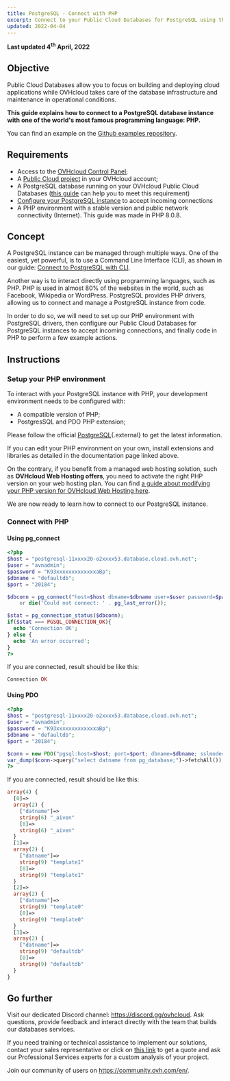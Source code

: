```yaml
---
title: PostgreSQL - Connect with PHP
excerpt: Connect to your Public Cloud Databases for PostgreSQL using the PHP programming language
updated: 2022-04-04
---
```


**Last updated 4<sup>th</sup> April, 2022**

## Objective

Public Cloud Databases allow you to focus on building and deploying cloud applications while OVHcloud takes care of the database infrastructure and maintenance in operational conditions.

**This guide explains how to connect to a PostgreSQL database instance with one of the world's most famous programming language: PHP.**

You can find an example on the [Github examples repository](https://github.com/ovh/public-cloud-databases-examples/tree/main/databases/postgresql/php/hello-world).

## Requirements

- Access to the [OVHcloud Control Panel](https://www.ovh.com/auth/?action=gotomanager&from=https://www.ovh.ie/&ovhSubsidiary=ie);
- A [Public Cloud project](https://www.ovhcloud.com/en-ie/public-cloud/) in your OVHcloud account;
- A PostgreSQL database running on your OVHcloud Public Cloud Databases ([this guide](/pages/public_cloud/public_cloud_databases/databases_01_order_control_panel) can help you to meet this requirement)
- [Configure your PostgreSQL instance](/pages/public_cloud/public_cloud_databases/postgresql_07_prepare_for_incoming_connections) to accept incoming connections
- A PHP environment with a stable version and public network connectivity (Internet). This guide was made in PHP 8.0.8.

## Concept

A PostgreSQL instance can be managed through multiple ways.
One of the easiest, yet powerful, is to use a Command Line Interface (CLI), as shown in our guide: [Connect to PostgreSQL with CLI](/pages/public_cloud/public_cloud_databases/postgresql_03_connect_cli).

Another way is to interact directly using programming languages, such as PHP.
PHP is used in almost 80% of the websites in the world, such as Facebook, Wikipedia or WordPress.
PostgreSQL provides PHP drivers, allowing us to connect and manage a PostgreSQL instance from code.

In order to do so, we will need to set up our PHP environment with PostgreSQL drivers, then configure our Public Cloud Databases for PostgreSQL instances to accept incoming connections, and finally code in PHP to perform a few example actions.

## Instructions

### Setup your PHP environment

To interact with your PostgreSQL instance with PHP, your development environment needs to be configured with:

- A compatible version of PHP;
- PostgresSQL and PDO PHP extension;

Please follow the official [PostgreSQL](https://www.php.net/manual/en/book.pgsql.php){.external} to get the latest information.

If you can edit your PHP environment on your own, install extensions and libraries as detailed in the documentation page linked above.

On the contrary, if you benefit from a managed web hosting solution, such as **OVHcloud Web Hosting offers**, you need to activate the right PHP version on your web hosting plan. You can find [a guide about modifying your PHP version for OVHcloud Web Hosting here](/pages/web_cloud/web_hosting/php_configure_php_on_your_web_hosting_2014).

We are now ready to learn how to connect to our PostgreSQL instance.

### Connect with PHP

#### Using pg_connect

```php
<?php
$host = "postgresql-11xxxx20-o2xxxx53.database.cloud.ovh.net";
$user = "avnadmin";
$password = "K93xxxxxxxxxxxxxaBp";
$dbname = "defaultdb";
$port = "20184";

$dbconn = pg_connect("host=$host dbname=$dbname user=$user password=$password port=$port sslmode=require")
    or die('Could not connect: ' . pg_last_error());

$stat = pg_connection_status($dbconn);
if($stat === PGSQL_CONNECTION_OK){
  echo 'Connection OK';
} else {
  echo 'An error occurred';
}
?>
```
If you are connected, result should be like this:

```php
Connection OK
```

#### Using PDO

```php
<?php
$host = "postgresql-11xxxx20-o2xxxx53.database.cloud.ovh.net";
$user = "avnadmin";
$password = "K93xxxxxxxxxxxxxaBp";
$dbname = "defaultdb";
$port = "20184";

$conn = new PDO("pgsql:host=$host; port=$port; dbname=$dbname; sslmode=require; user=$user; password=$password");
var_dump($conn->query("select datname from pg_database;")->fetchAll());
?>
```

If you are connected, result should be like this:

```php
array(4) {
  [0]=>
  array(2) {
    ["datname"]=>
    string(6) "_aiven"
    [0]=>
    string(6) "_aiven"
  }
  [1]=>
  array(2) {
    ["datname"]=>
    string(9) "template1"
    [0]=>
    string(9) "template1"
  }
  [2]=>
  array(2) {
    ["datname"]=>
    string(9) "template0"
    [0]=>
    string(9) "template0"
  }
  [3]=>
  array(2) {
    ["datname"]=>
    string(9) "defaultdb"
    [0]=>
    string(9) "defaultdb"
  }
}
```

## Go further

Visit our dedicated Discord channel: <https://discord.gg/ovhcloud>. Ask questions, provide feedback and interact directly with the team that builds our databases services.

If you need training or technical assistance to implement our solutions, contact your sales representative or click on [this link](https://www.ovhcloud.com/en-ie/professional-services/) to get a quote and ask our Professional Services experts for a custom analysis of your project.

Join our community of users on <https://community.ovh.com/en/>.
